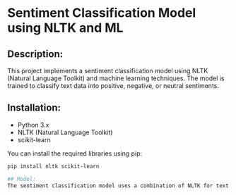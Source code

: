 
# Sentiment Classification Model using NLTK and ML

## Description:
This project implements a sentiment classification model using NLTK (Natural Language Toolkit) and machine learning techniques. The model is trained to classify text data into positive, negative, or neutral sentiments.

## Installation:
- Python 3.x
- NLTK (Natural Language Toolkit)
- scikit-learn

You can install the required libraries using pip:
```bash
pip install nltk scikit-learn

## Model:
The sentiment classification model uses a combination of NLTK for text preprocessing and scikit-learn for machine learning algorithms such as Naive Bayes or Support Vector Machines (SVM).

